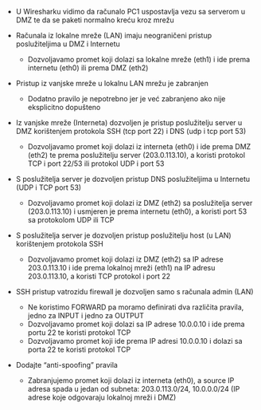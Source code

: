 - U Wiresharku vidimo da računalo PC1 uspostavlja vezu sa serverom u DMZ te da se paketi normalno kreću kroz mrežu

- Računala iz lokalne mreže (LAN) imaju neograničeni pristup poslužiteljima u DMZ i Internetu
  - Dozvoljavamo promet koji dolazi sa lokalne mreže (eth1) i ide prema internetu (eth0) ili prema DMZ (eth2)
- Pristup iz vanjske mreže u lokalnu LAN mrežu je zabranjen
  - Dodatno pravilo je nepotrebno jer je već zabranjeno ako nije eksplicitno dopušteno
- Iz vanjske mreže (Interneta) dozvoljen je pristup poslužitelju server u DMZ korištenjem protokola SSH (tcp port 22) i DNS (udp i tcp port 53)
  - Dozvoljavamo promet koji dolazi iz interneta (eth0) i ide prema DMZ (eth2) te prema poslužitelju server (203.0.113.10), a koristi protokol TCP i port 22/53 ili protokol UDP i port 53
- S poslužitelja server je dozvoljen pristup DNS poslužiteljima u Internetu (UDP i TCP port 53)
  - Dozvoljavamo promet koji dolazi iz DMZ (eth2) sa poslužitelja server (203.0.113.10) i usmjeren je prema internetu (eth0), a koristi port 53 sa protokolom UDP ili TCP
- S poslužitelja server je dozvoljen pristup poslužitelju host (u LAN) korištenjem protokola SSH
  - Dozvoljavamo promet koji dolazi iz DMZ (eth2) sa IP adrese 203.0.113.10 i ide prema lokalnoj mreži (eth1) na IP adresu 203.0.113.10, a koristi TCP protokol i port 22
- SSH pristup vatrozidu firewall je dozvoljen samo s računala admin (LAN)
  - Ne koristimo FORWARD pa moramo definirati dva različita pravila, jedno za INPUT i jedno za OUTPUT
  - Dozvoljavamo promet koji dolazi sa IP adrese 10.0.0.10 i ide prema portu 22 te koristi protokol TCP
  - Dozvoljavamo promet koji ide prema IP adresi 10.0.0.10 i dolazi sa porta 22 te koristi protokol TCP
- Dodajte “anti-spoofing” pravila
  - Zabranjujemo promet koji dolazi iz interneta (eth0), a source IP adresa spada u jedan od subneta: 203.0.113.0/24, 10.0.0.0/24 (IP adrese koje odgovaraju lokalnoj mreži i DMZ)
